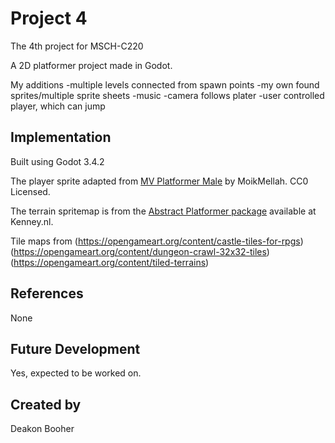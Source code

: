 
# Project 4

The 4th project for MSCH-C220

A 2D platformer project made in Godot.

My additions
-multiple levels connected from spawn points
-my own found sprites/multiple sprite sheets
-music
-camera follows plater
-user controlled player, which can jump



## Implementation

Built using Godot 3.4.2

The player sprite adapted from [MV Platformer Male](https://opengameart.org/content/mv-platformer-male-32x64) by MoikMellah. CC0 Licensed.

The terrain spritemap is from the [Abstract Platformer package](https://kenney.nl/assets/abstract-platformer) available at Kenney.nl.

Tile maps from (https://opengameart.org/content/castle-tiles-for-rpgs) (https://opengameart.org/content/dungeon-crawl-32x32-tiles) (https://opengameart.org/content/tiled-terrains)


## References

None


## Future Development

Yes, expected to be worked on.


## Created by 
Deakon Booher
